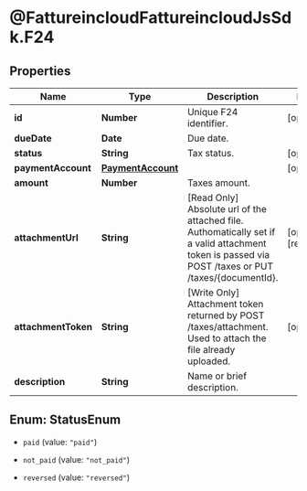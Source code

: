# @FattureincloudFattureincloudJsSdk.F24

## Properties

Name | Type | Description | Notes
------------ | ------------- | ------------- | -------------
**id** | **Number** | Unique F24 identifier. | [optional] 
**dueDate** | **Date** | Due date. | 
**status** | **String** | Tax status. | [optional] 
**paymentAccount** | [**PaymentAccount**](PaymentAccount.md) |  | [optional] 
**amount** | **Number** | Taxes amount. | 
**attachmentUrl** | **String** | [Read Only] Absolute url of the attached file. Authomatically set if a valid attachment token is passed via POST /taxes or PUT /taxes/{documentId}. | [optional] [readonly] 
**attachmentToken** | **String** | [Write Only] Attachment token returned by POST /taxes/attachment. Used to attach the file already uploaded. | [optional] 
**description** | **String** | Name or brief description. | 



## Enum: StatusEnum


* `paid` (value: `"paid"`)

* `not_paid` (value: `"not_paid"`)

* `reversed` (value: `"reversed"`)




